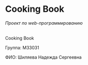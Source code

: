 # Cooking Book

###### Проект по web-программированию

Cooking Book

Группа: M33031

ФИО: Шиляева Надежда Сергеевна
